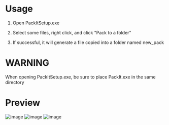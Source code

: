 # Usage

1. Open PackItSetup.exe

2. Select some files, right click, and click "Pack to a folder"

3. If successful, it will generate a file copied into a folder named new_pack

# WARNING

When opening PackItSetup.exe, be sure to place PackIt.exe in the same directory

# Preview
![image](https://github.com/user-attachments/assets/4284060a-5dd5-4aac-b7b8-24395a64ea39)
![image](https://github.com/user-attachments/assets/3572c625-5c3b-4f16-8546-4ebf24983256)
![image](https://github.com/user-attachments/assets/ac6f2e10-820c-46cd-abc9-751b1171dda7)
